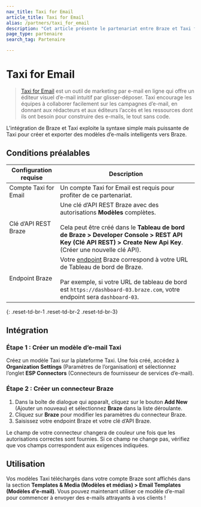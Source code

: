 ```yaml
---
nav_title: Taxi for Email
article_title: Taxi for Email
alias: /partners/taxi_for_email
description: "Cet article présente le partenariat entre Braze et Taxi for Email, un outil de marketing électronique en ligne qui permet aux clients Braze de créer des modèles d’e-mail intelligents à l’aide d’une interface glisser-déposer et d’une syntaxe simple mais puissante."
page_type: partenaire
search_tag: Partenaire

---
```


# Taxi for Email

> [Taxi for Email](http://taxiforemail.com/) est un outil de marketing par e-mail en ligne qui offre un éditeur visuel d’e-mail intuitif par glisser-déposer. Taxi encourage les équipes à collaborer facilement sur les campagnes d’e-mail, en donnant aux rédacteurs et aux éditeurs l’accès et les ressources dont ils ont besoin pour construire des e-mails, le tout sans code.

L’intégration de Braze et Taxi exploite la syntaxe simple mais puissante de Taxi pour créer et exporter des modèles d’e-mails intelligents vers Braze. 

## Conditions préalables

| Configuration requise | Description |
| ------------| ----------- |
| Compte Taxi for Email | Un compte Taxi for Email est requis pour profiter de ce partenariat. |
| Clé d’API REST Braze | Une clé d’API REST Braze avec des autorisations **Modèles** complètes. <br><br> Cela peut être créé dans le **Tableau de bord de Braze > Developer Console > REST API Key (Clé API REST) > Create New Api Key**.  (Créer une nouvelle clé API).|
| Endpoint Braze | Votre [endpoint]({{site.baseurl}}/api/basics/#endpoints) Braze correspond à votre URL de Tableau de bord de Braze.<br><br> Par exemple, si votre URL de tableau de bord est `https://dashboard-03.braze.com`, votre endpoint sera `dashboard-03`. |
{: .reset-td-br-1 .reset-td-br-2 .reset-td-br-3}

## Intégration

### Étape 1 : Créer un modèle d’e-mail Taxi

Créez un modèle Taxi sur la plateforme Taxi. Une fois créé, accédez à **Organization Settings** (Paramètres de l’organisation) et sélectionnez l’onglet **ESP Connectors** (Connecteurs de fournisseur de services d’e-mail).

### Étape 2 : Créer un connecteur Braze

1. Dans la boîte de dialogue qui apparaît, cliquez sur le bouton **Add New** (Ajouter un nouveau) et sélectionnez **Braze** dans la liste déroulante. 
2. Cliquez sur **Braze** pour modifier les paramètres du connecteur Braze.
3. Saisissez votre endpoint Braze et votre clé d’API Braze.

Le champ de votre connecteur changera de couleur une fois que les autorisations correctes sont fournies. Si ce champ ne change pas, vérifiez que vos champs correspondent aux exigences indiquées.

## Utilisation

Vos modèles Taxi téléchargés dans votre compte Braze sont affichés dans la section **Templates & Media (Modèles et médias) > Email Templates (Modèles d’e-mail)**. Vous pouvez maintenant utiliser ce modèle d’e-mail pour commencer à envoyer des e-mails attrayants à vos clients !

[1]: {{site.baseurl}}/user_guide/message_building_by_channel/email/creating_an_email_template/
